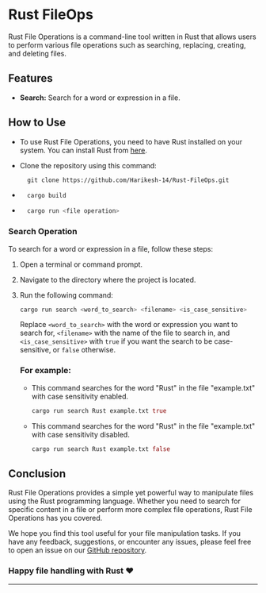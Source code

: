 # Rust FileOps

Rust File Operations is a command-line tool written in Rust that allows users to perform various file operations such as searching, replacing, creating, and deleting files.

## Features

- **Search:** Search for a word or expression in a file.

## How to Use

- To use Rust File Operations, you need to have Rust installed on your system. You can install Rust from [here](https://www.rust-lang.org/tools/install).

- Clone the repository using this command:
  ```
    git clone https://github.com/Harikesh-14/Rust-FileOps.git
  ```
- ``` rust
    cargo build
  ```
- ``` rust
    cargo run <file operation>
  ```

### Search Operation

To search for a word or expression in a file, follow these steps:

1. Open a terminal or command prompt.

2. Navigate to the directory where the project is located.

3. Run the following command:
    ``` rust
    cargo run search <word_to_search> <filename> <is_case_sensitive>
    ```

   Replace `<word_to_search>` with the word or expression you want to search for, `<filename>` with the name of the file to search in, and `<is_case_sensitive>` with `true` if you want the search to be case-sensitive, or `false` otherwise.

   ### For example:
   - This command searches for the word "Rust" in the file "example.txt" with case sensitivity enabled.
       ``` rust
       cargo run search Rust example.txt true
       ```
   - This command searches for the word "Rust" in the file "example.txt" with case sensitivity disabled.
       ``` rust
       cargo run search Rust example.txt false
       ```

## Conclusion

Rust File Operations provides a simple yet powerful way to manipulate files using the Rust programming language. Whether you need to search for specific content in a file or perform more complex file operations, Rust File Operations has you covered.

We hope you find this tool useful for your file manipulation tasks. If you have any feedback, suggestions, or encounter any issues, please feel free to open an issue on our [GitHub repository](https://github.com/Harikesh-14/Rust-FileOps).

### Happy file handling with Rust ❤️

---
